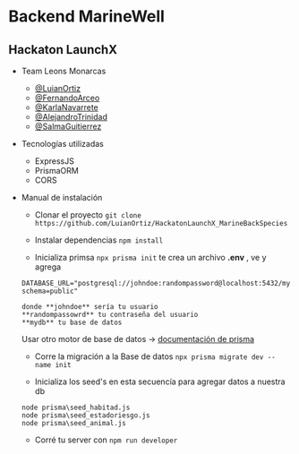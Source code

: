 # Backend MarineWell
##  Hackaton LaunchX
- Team Leons Monarcas
    - [@LuianOrtiz](https://github.com/LuianOrtiz)
    - [@FernandoArceo](https://github.com/FerchoArceo)
    - [@KarlaNavarrete](https://github.com/KarlaINZ25)
    - [@AlejandroTrinidad](https://github.com/AlejandroTrinidad97)
    - [@SalmaGuitierrez]()

- Tecnologías utilizadas
    - ExpressJS
    - PrismaORM
    - CORS

- Manual de instalación
    - Clonar el proyecto
    `
        git clone https://github.com/LuianOrtiz/HackatonLaunchX_MarineBackSpecies
    `
    - Instalar dependencias
    ` npm install `

    - Inicializa primsa
    `npx prisma init`
    te crea un archivo **.env** , ve y agrega
    ```
    DATABASE_URL="postgresql://johndoe:randompassword@localhost:5432/mydb?schema=public"
    ```  
    
    ````
    donde **johndoe** sería tu usuario
    **randompassowrd** tu contraseña del usuario
    **mydb** tu base de datos
    ````
    Usar otro motor de base de datos -> [documentación de prisma](https://www.prisma.io/docs/getting-started/setup-prisma/start-from-scratch/relational-databases/connect-your-database-node-mysql) 

    - Corre la migración a la Base de datos
    `npx prisma migrate dev --name init` 

    - Inicializa los seed's en esta secuencía para agregar datos a nuestra db
    ```
    node prisma\seed_habitad.js
    node prisma\seed_estadoriesgo.js
    node prisma\seed_animal.js
    ```

    - Corré tu server con
    `npm run developer`


